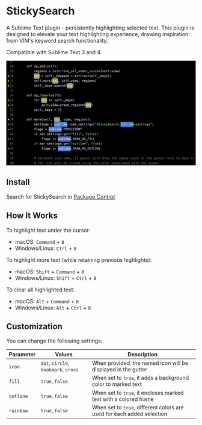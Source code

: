 # StickySearch

A Sublime Text plugin - persistently highlighting selected text. This plugin is designed
to elevate your text highlighting experience, drawing inspiration from VIM's keyword search functionality.

Compatible with Sublime Text 3 and 4.

![](example.png)

## Install

Search for StickySearch in [Package Control](https://packagecontrol.io/packages/StickySearch).

## How It Works

To highlight text under the cursor:

- macOS: `Command` + `8`
- Windows/Linux: `Ctrl` + `8`

To highlight more text (while retaining previous highlights):

- macOS: `Shift` + `Command` + `8`
- Windows/Linux: `Shift` + `Ctrl` + `8`

To clear all highlighted text:

- macOS: `Alt` + `Command` + `8`
- Windows/Linux: `Alt` + `Ctrl` + `8`

## Customization

You can change the following settings:

| Parameter | Values                              | Description                                         |
|-----------|-------------------------------------|-----------------------------------------------------|
| `icon`    | `dot`, `circle`, `bookmark`, `cross`| When provided, the named icon will be displayed in the gutter |
| `fill`    | `true`, `false`                     | When set to `true`, it adds a background color to marked text |
| `outline` | `true`, `false`                     | When set to `true`, it encloses marked text with a colored frame |
| `rainbow` | `true`, `false`                     | When set to `true`, different colors are used for each added selection |
